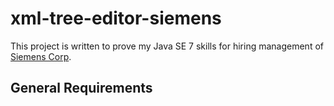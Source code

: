 # xml-tree-editor-siemens

This project is written to prove my Java SE 7 skills for hiring management of [Siemens Corp](https://jobsearch.siemens.biz/career?career%5fns=job%5flisting&company=Siemens&navBarLevel=JOB%5fSEARCH&rcm%5fsite%5flocale=cs%5fCZ&career_job_req_id=173389&selected_lang=cs_CZ&jobAlertController_jobAlertId=&jobAlertController_jobAlertName=&_s.crb=Yg7P8r7oV1GsVgA9c5OzqlL54k0%3d).



## General Requirements

